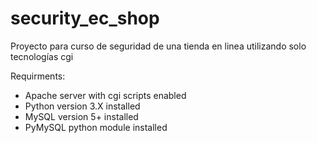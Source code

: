 # security_ec_shop
Proyecto para curso de seguridad de una tienda en linea utilizando solo tecnologías cgi

Requirments:

- Apache server with cgi scripts enabled
- Python version 3.X installed
- MySQL version 5+ installed
- PyMySQL python module installed
